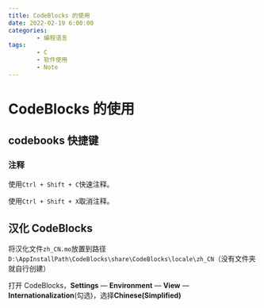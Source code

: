 ```yaml
---
title: CodeBlocks 的使用
date: 2022-02-19 6:00:00
categories:
        - 编程语言
tags:
        - C
        - 软件使用
        - Note
---
```


# CodeBlocks 的使用

## codebooks 快捷键

### 注释

使用`Ctrl + Shift + C`快速注释。

使用`Ctrl + Shift + X`取消注释。

## 汉化 CodeBlocks

将汉化文件`zh_CN.mo`放置到路径`D:\AppInstallPath\CodeBlocks\share\CodeBlocks\locale\zh_CN`（没有文件夹就自行创建）

打开 CodeBlocks，**Settings** — **Environment** — **View** — **Internationalization**(勾选)，选择**Chinese(Simplified)**
